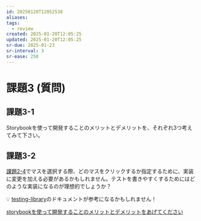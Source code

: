 ```yaml
---
id: 20250120T12052538
aliases: 
tags:
  - review
created: 2025-01-20T12:05:25
updated: 2025-01-20T12:05:25
sr-due: 2025-01-23
sr-interval: 3
sr-ease: 250
---
```

# 課題3 (質問)

## 課題3-1

Storybookを使って開発することのメリットとデメリットを、それぞれ3つ考えてみて下さい。

## 課題3-2

[課題2-4](https://www.notion.so/2-6a18e6c625504a1f87b36348a2fe6bb4?pvs=21)でマスを選択する際、どのマスをクリックするか指定するために、実装に変更を加える必要があるかもしれません。テストを書きやすくするためにはどのような実装になるのが理想的でしょうか？


💡 [testing-library](https://testing-library.com/docs/queries/about/#priority)のドキュメントが参考になるかもしれません！



[storybookを使って開発することのメリットとデメリットをあげてください](https://www.perplexity.ai/search/storybookwoshi-tutekai-fa-suru-NDkDBjIaTgCV5NwHZ2OvdA)